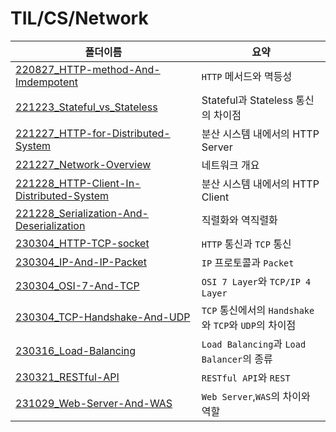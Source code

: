 # TIL/CS/Network

| 폴더이름                                                                                                                                         | 요약                                         |
| -------------------------------------------------------------------------------------------------------------------------------------------- | ------------------------------------------ |
| [220827_HTTP-method-And-Imdempotent](https://github.com/seho27060/TIL/tree/master/CS/Network/220827_HTTP-method-And-Imdempotent)             | `HTTP` 메서드와 멱등성                            |
| [221223_Stateful_vs_Stateless](https://github.com/seho27060/TIL/tree/master/CS/Network/221223_Stateful_vs_Stateless)                         | Stateful과 Stateless 통신의 차이점                |
| [221227_HTTP-for-Distributed-System](https://github.com/seho27060/TIL/tree/master/CS/Network/221227_HTTP-for-Distributed-System)             | 분산 시스템 내에서의 HTTP Server                    |
| [221227_Network-Overview](https://github.com/seho27060/TIL/tree/master/CS/Network/221227_Network-Overview)                                   | 네트워크 개요                                    |
| [221228_HTTP-Client-In-Distributed-System](https://github.com/seho27060/TIL/tree/master/CS/Network/221228_HTTP-Client-In-Distributed-System) | 분산 시스템 내에서의 HTTP Client                    |
| [221228_Serialization-And-Deserialization](https://github.com/seho27060/TIL/tree/master/CS/Network/221228_Serialization-And-Deserialization) | 직렬화와 역직렬화                                  |
| [230304_HTTP-TCP-socket](https://github.com/seho27060/TIL/tree/master/CS/Network/230304_HTTP-TCP-socket)                                     | `HTTP` 통신과 `TCP` 통신                        |
| [230304_IP-And-IP-Packet](https://github.com/seho27060/TIL/tree/master/CS/Network/230304_IP-And-IP-Packet)                                   | `IP` 프로토콜과 `Packet`                        |
| [230304_OSI-7-And-TCP](https://github.com/seho27060/TIL/tree/master/CS/Network/230304_OSI-7-And-TCP)                                         | `OSI 7 Layer`와 `TCP/IP 4 Layer`            |
| [230304_TCP-Handshake-And-UDP](https://github.com/seho27060/TIL/tree/master/CS/Network/230304_TCP-Handshake-And-UDP)                         | `TCP` 통신에서의 `Handshake`와 `TCP`와 `UDP`의 차이점 |
| [230316_Load-Balancing](https://github.com/seho27060/TIL/tree/master/CS/Network/230316_Load-Balancing)                                       | `Load Balancing`과 `Load Balancer`의 종류      |
| [230321_RESTful-API](https://github.com/seho27060/TIL/tree/master/CS/Network/230321_RESTful-API)                                             | `RESTful API`와 `REST`                      |
| [231029_Web-Server-And-WAS](https://github.com/seho27060/TIL/tree/master/CS/Network/231029_Web-Server-and-WAS)                               | `Web Server`,`WAS`의 차이와 역할                 |
